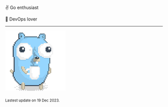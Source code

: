 :v: Go enthusiast

:muscle: DevOps lover

---

![Image alt text](/images/gopher_with_coffee.gif)


<sub>Lastest update on 19 Dec 2023.</sub>
